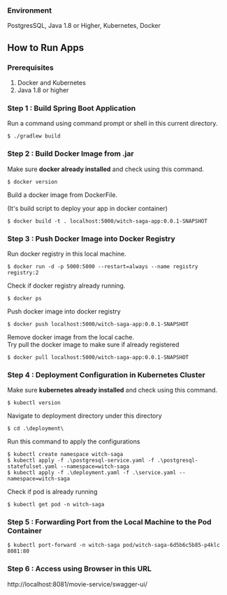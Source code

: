 ### Environment
PostgresSQL, Java 1.8 or Higher, Kubernetes, Docker

## How to Run Apps
### Prerequisites
1. Docker and Kubernetes
2. Java 1.8 or higher

### Step 1 : Build Spring Boot Application
Run a command using command prompt or shell in this current directory.
```shell
$ ./gradlew build
```
### Step 2 : Build Docker Image from .jar
Make sure **docker already installed** and check using this command.
```shell
$ docker version
```
Build a docker image from DockerFile.

(It's build script to deploy your app in docker container)
```shell
$ docker build -t . localhost:5000/witch-saga-app:0.0.1-SNAPSHOT
```
### Step 3 : Push Docker Image into Docker Registry
Run docker registry in this local machine.
```shell
$ docker run -d -p 5000:5000 --restart=always --name registry registry:2 
```
Check if docker registry already running.
```shell
$ docker ps
```
Push docker image into docker registry
```shell
$ docker push localhost:5000/witch-saga-app:0.0.1-SNAPSHOT
```
Remove docker image from the local cache.<br>
Try pull the docker image to make sure if already registered
```shell
$ docker pull localhost:5000/witch-saga-app:0.0.1-SNAPSHOT
```
### Step 4 : Deployment Configuration in Kubernetes Cluster
Make sure **kubernetes already installed** and check using this command.
```shell
$ kubectl version
```
Navigate to deployment directory under this directory
```shell
$ cd .\deployment\
```
Run this command to apply the configurations
```shell
$ kubectl create namespace witch-saga
$ kubectl apply -f .\postgresql-service.yaml -f .\postgresql-statefulset.yaml --namespace=witch-saga
$ kubectl apply -f .\deployment.yaml -f .\service.yaml --namespace=witch-saga
```
Check if pod is already running
```shell
$ kubectl get pod -n witch-saga
```
### Step 5 : Forwarding Port from the Local Machine to the Pod Container
```shell
$ kubectl port-forward -n witch-saga pod/witch-saga-6d5b6c5b85-p4klc 8081:80
```
### Step 6 : Access using Browser in this URL
http://localhost:8081/movie-service/swagger-ui/